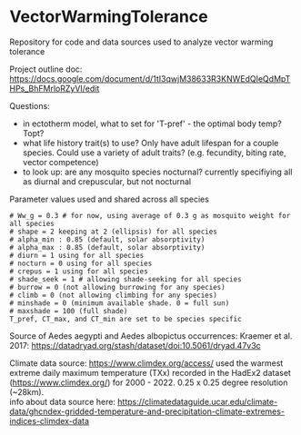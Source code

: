 # VectorWarmingTolerance
Repository for code and data sources used to analyze vector warming tolerance

Project outline doc:
https://docs.google.com/document/d/1tI3qwjM38633R3KNWEdQIeQdMpTHPs_BhFMrloRZyVI/edit 

Questions:
- in ectotherm model, what to set for 'T-pref' - the optimal body temp? Topt?
- what life history trait(s) to use? Only have adult lifespan for a couple species. Could use a variety of adult traits? (e.g. fecundity, biting rate, vector competence)
- to look up: are any mosquito species nocturnal? currently specifiying all as diurnal and crepuscular, but not nocturnal

Parameter values used and shared across all species
```
# Ww_g = 0.3 # for now, using average of 0.3 g as mosquito weight for all species
# shape = 2 keeping at 2 (ellipsis) for all species
# alpha_min : 0.85 (default, solar absorptivity)
# alpha_max : 0.85 (default, solar absorptivity)
# diurn = 1 using for all species
# nocturn = 0 using for all species
# crepus = 1 using for all species
# shade_seek = 1 # allowing shade-seeking for all species
# burrow = 0 (not allowing burrowing for any species)
# climb = 0 (not allowing climbing for any species)
# minshade = 0 (minimum available shade. 0 = full sun)
# maxshade = 100 (full shade)
T_pref, CT_max, and CT_min are set to be species specific
```

Source of Aedes aegypti and Aedes albopictus occurrences:
Kraemer et al. 2017: https://datadryad.org/stash/dataset/doi:10.5061/dryad.47v3c

Climate data source:
https://www.climdex.org/access/
used the warmest extreme daily maximum temperature (TXx) recorded in the HadEx2 dataset (https://www.climdex.org/) for 2000 - 2022.  0.25 x 0.25 degree resolution (~28km).    
info about data source here: https://climatedataguide.ucar.edu/climate-data/ghcndex-gridded-temperature-and-precipitation-climate-extremes-indices-climdex-data
